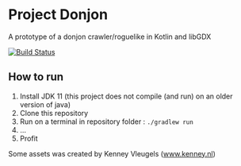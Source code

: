 Project Donjon
====

A prototype of a donjon crawler/roguelike in Kotlin and libGDX

[![Build Status](https://github.com/danielchesters/project_donjon/actions/workflows/donjon.yml/badge.svg)](https://github.com/DanielChesters/project_donjon/actions/workflows/donjon.yml)

How to run
----
1. Install JDK 11 (this project does not compile (and run) on an older version of java)
2. Clone this repository
3. Run on a terminal in repository folder : `./gradlew run` 
4. …
5. Profit


Some assets was created by Kenney Vleugels (www.kenney.nl)

